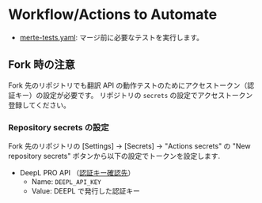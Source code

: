 # Workflow/Actions to Automate

- [merte-tests.yaml](merge-tests.yaml): マージ前に必要なテストを実行します。

## Fork 時の注意

Fork 先のリポジトリでも翻訳 API の動作テストのためにアクセストークン（認証キー）の設定が必要です。
リポジトリの `secrets` の設定でアクセストークン登録してください。

### Repository secrets の設定

Fork 先のリポジトリの [Settings] -> [Secrets] -> "Actions secrets" の "New repository secrets" ボタンから以下の設定でトークンを設定します.

- DeepL PRO API （[認証キー確認先](https://www.deepl.com/pro-account/plan)）
  - Name: `DEEPL_API_KEY`
  - Value: DEEPL で発行した認証キー
